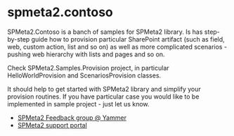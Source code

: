 spmeta2.contoso
===============

SPMeta2.Contoso is a banch of samples for SPMeta2 library.
Is has step-by-step guide how to provision particular SharePoint artifact (such as field, web, custom action, list and so on) as well as more complicated scenarios - pushing web hierarchy with lists and pages and so on.

Check SPMeta2.Samples.Provision project, in particular HelloWorldProvision and ScenariosProvision classes.

It should help to get started with SPMeta2 library and simplify your provision routines. 
If you have particular case you would like to be implemented in sample project - just let us know.

- <a href='https://www.yammer.com/spmeta2feedback'>SPMeta2 Feedback group @ Yammer</a>
- <a href='subpointsolutions.zendesk.com'>SPMeta2 support portal</a>



